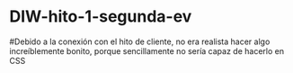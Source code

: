 # DIW-hito-1-segunda-ev
#Debido a la conexión con el hito de cliente, no era realista hacer algo increíblemente bonito, porque sencillamente no sería capaz de hacerlo en CSS